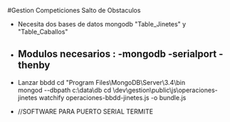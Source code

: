 #Gestion Competiciones Salto de Obstaculos

+ Necesita dos bases de datos mongodb "Table_Jinetes" y "Table_Caballos"
+ Modulos necesarios :
    -mongodb
    -serialport
    -thenby
    -
+ Lanzar bbdd
cd "Program Files\MongoDB\Server\3.4\bin\
mongod --dbpath c:\data\db
cd \dev\gestion\public\js\operaciones-jinetes
watchify operaciones-bbdd-jinetes.js -o bundle.js

+ //SOFTWARE PARA PUERTO SERIAL TERMITE
